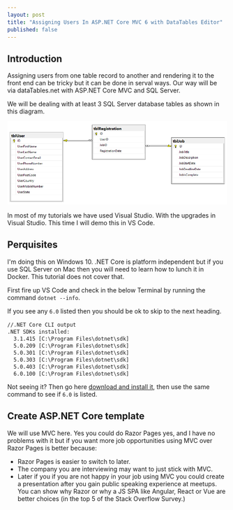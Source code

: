 ```yaml
---
layout: post
title: "Assigning Users In ASP.NET Core MVC 6 with DataTables Editor"
published: false
---
```


## Introduction ##

Assigning users from one table record to another and rendering it to the front end can be tricky but it can be done in serval ways. Our way will be via dataTables.net with ASP.NET Core MVC and SQL Server.

We will be dealing with at least 3 SQL Server database tables as shown in this diagram.

<p><img src="../images/UserAssigningInASP.NETCore/ERD.png" class="image fit" alt="Entity relationship diagram png file"/></p>

In most of my tutorials we have used Visual Studio. With the upgrades in Visual Studio. This time I will demo this in VS Code.

## Perquisites ##

I'm doing this on Windows 10. .NET Core is platform independent but if you use SQL Server on Mac then you will need to learn how to lunch it in Docker. This tutorial does not cover that.

First fire up VS Code and check in the below Terminal by running the command `dotnet --info`.

If you see any `6.0` listed then you should be ok to skip to the next heading.

```text
//.NET Core CLI output
.NET SDKs installed:
  3.1.415 [C:\Program Files\dotnet\sdk]
  5.0.209 [C:\Program Files\dotnet\sdk]
  5.0.301 [C:\Program Files\dotnet\sdk]
  5.0.303 [C:\Program Files\dotnet\sdk]
  5.0.403 [C:\Program Files\dotnet\sdk]
  6.0.100 [C:\Program Files\dotnet\sdk]
```

Not seeing it? Then go here [download and install it](https://dotnet.microsoft.com/download), then use the same command to see if `6.0`  is listed.

## Create ASP.NET Core template ##

We will use MVC here. Yes you could do Razor Pages yes, and I have no problems with it but if you want more job opportunities using MVC over Razor Pages is better because:

- Razor Pages is easier to switch to later.
- The company you are interviewing may want to just stick with MVC.
- Later if you if you are not happy in your job using MVC you could create a presentation after you gain public speaking experience at meetups. You can show why Razor or why a JS SPA like Angular, React or Vue are better choices (in the top 5 of the Stack Overflow Survey.)

